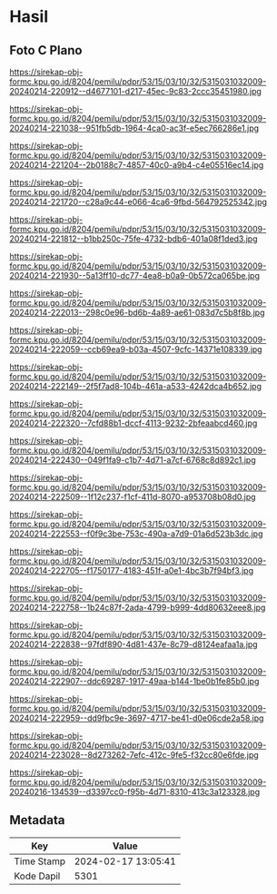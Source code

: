 # Hasil

## Foto C Plano

https://sirekap-obj-formc.kpu.go.id/8204/pemilu/pdpr/53/15/03/10/32/5315031032009-20240214-220912--d4677101-d217-45ec-9c83-2ccc35451980.jpg

https://sirekap-obj-formc.kpu.go.id/8204/pemilu/pdpr/53/15/03/10/32/5315031032009-20240214-221038--951fb5db-1964-4ca0-ac3f-e5ec766286e1.jpg

https://sirekap-obj-formc.kpu.go.id/8204/pemilu/pdpr/53/15/03/10/32/5315031032009-20240214-221204--2b0188c7-4857-40c0-a9b4-c4e05516ec14.jpg

https://sirekap-obj-formc.kpu.go.id/8204/pemilu/pdpr/53/15/03/10/32/5315031032009-20240214-221720--c28a9c44-e066-4ca6-9fbd-564792525342.jpg

https://sirekap-obj-formc.kpu.go.id/8204/pemilu/pdpr/53/15/03/10/32/5315031032009-20240214-221812--b1bb250c-75fe-4732-bdb6-401a08f1ded3.jpg

https://sirekap-obj-formc.kpu.go.id/8204/pemilu/pdpr/53/15/03/10/32/5315031032009-20240214-221930--5a13ff10-dc77-4ea8-b0a9-0b572ca065be.jpg

https://sirekap-obj-formc.kpu.go.id/8204/pemilu/pdpr/53/15/03/10/32/5315031032009-20240214-222013--298c0e96-bd6b-4a89-ae61-083d7c5b8f8b.jpg

https://sirekap-obj-formc.kpu.go.id/8204/pemilu/pdpr/53/15/03/10/32/5315031032009-20240214-222059--ccb69ea9-b03a-4507-9cfc-14371e108339.jpg

https://sirekap-obj-formc.kpu.go.id/8204/pemilu/pdpr/53/15/03/10/32/5315031032009-20240214-222149--2f5f7ad8-104b-461a-a533-4242dca4b652.jpg

https://sirekap-obj-formc.kpu.go.id/8204/pemilu/pdpr/53/15/03/10/32/5315031032009-20240214-222320--7cfd88b1-dccf-4113-9232-2bfeaabcd460.jpg

https://sirekap-obj-formc.kpu.go.id/8204/pemilu/pdpr/53/15/03/10/32/5315031032009-20240214-222430--049f1fa9-c1b7-4d71-a7cf-6768c8d892c1.jpg

https://sirekap-obj-formc.kpu.go.id/8204/pemilu/pdpr/53/15/03/10/32/5315031032009-20240214-222509--1f12c237-f1cf-411d-8070-a953708b08d0.jpg

https://sirekap-obj-formc.kpu.go.id/8204/pemilu/pdpr/53/15/03/10/32/5315031032009-20240214-222553--f0f9c3be-753c-490a-a7d9-01a6d523b3dc.jpg

https://sirekap-obj-formc.kpu.go.id/8204/pemilu/pdpr/53/15/03/10/32/5315031032009-20240214-222705--f1750177-4183-451f-a0e1-4bc3b7f94bf3.jpg

https://sirekap-obj-formc.kpu.go.id/8204/pemilu/pdpr/53/15/03/10/32/5315031032009-20240214-222758--1b24c87f-2ada-4799-b999-4dd80632eee8.jpg

https://sirekap-obj-formc.kpu.go.id/8204/pemilu/pdpr/53/15/03/10/32/5315031032009-20240214-222838--97fdf890-4d81-437e-8c79-d8124eafaa1a.jpg

https://sirekap-obj-formc.kpu.go.id/8204/pemilu/pdpr/53/15/03/10/32/5315031032009-20240214-222907--ddc69287-1917-49aa-b144-1be0b1fe85b0.jpg

https://sirekap-obj-formc.kpu.go.id/8204/pemilu/pdpr/53/15/03/10/32/5315031032009-20240214-222959--dd9fbc9e-3697-4717-be41-d0e06cde2a58.jpg

https://sirekap-obj-formc.kpu.go.id/8204/pemilu/pdpr/53/15/03/10/32/5315031032009-20240214-223028--8d273262-7efc-412c-9fe5-f32cc80e6fde.jpg

https://sirekap-obj-formc.kpu.go.id/8204/pemilu/pdpr/53/15/03/10/32/5315031032009-20240216-134539--d3397cc0-f95b-4d71-8310-413c3a123328.jpg


## Metadata

| Key        | Value               |
| ---------- | ------------------- |
| Time Stamp | 2024-02-17 13:05:41 |
| Kode Dapil | 5301                |




